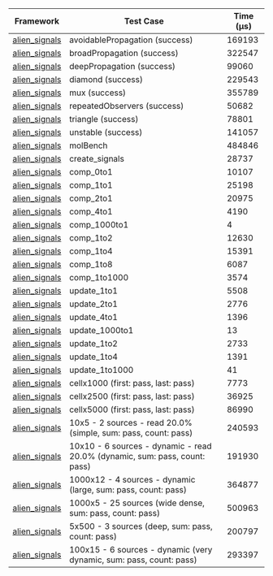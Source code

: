 | Framework | Test Case | Time (μs) |
| --- | --- | --- |
| [alien_signals](https://github.com/medz/alien-signals-dart) | avoidablePropagation (success) | 169193 |
| [alien_signals](https://github.com/medz/alien-signals-dart) | broadPropagation (success) | 322547 |
| [alien_signals](https://github.com/medz/alien-signals-dart) | deepPropagation (success) | 99060 |
| [alien_signals](https://github.com/medz/alien-signals-dart) | diamond (success) | 229543 |
| [alien_signals](https://github.com/medz/alien-signals-dart) | mux (success) | 355789 |
| [alien_signals](https://github.com/medz/alien-signals-dart) | repeatedObservers (success) | 50682 |
| [alien_signals](https://github.com/medz/alien-signals-dart) | triangle (success) | 78801 |
| [alien_signals](https://github.com/medz/alien-signals-dart) | unstable (success) | 141057 |
| [alien_signals](https://github.com/medz/alien-signals-dart) | molBench | 484846 |
| [alien_signals](https://github.com/medz/alien-signals-dart) | create_signals | 28737 |
| [alien_signals](https://github.com/medz/alien-signals-dart) | comp_0to1 | 10107 |
| [alien_signals](https://github.com/medz/alien-signals-dart) | comp_1to1 | 25198 |
| [alien_signals](https://github.com/medz/alien-signals-dart) | comp_2to1 | 20975 |
| [alien_signals](https://github.com/medz/alien-signals-dart) | comp_4to1 | 4190 |
| [alien_signals](https://github.com/medz/alien-signals-dart) | comp_1000to1 | 4 |
| [alien_signals](https://github.com/medz/alien-signals-dart) | comp_1to2 | 12630 |
| [alien_signals](https://github.com/medz/alien-signals-dart) | comp_1to4 | 15391 |
| [alien_signals](https://github.com/medz/alien-signals-dart) | comp_1to8 | 6087 |
| [alien_signals](https://github.com/medz/alien-signals-dart) | comp_1to1000 | 3574 |
| [alien_signals](https://github.com/medz/alien-signals-dart) | update_1to1 | 5508 |
| [alien_signals](https://github.com/medz/alien-signals-dart) | update_2to1 | 2776 |
| [alien_signals](https://github.com/medz/alien-signals-dart) | update_4to1 | 1396 |
| [alien_signals](https://github.com/medz/alien-signals-dart) | update_1000to1 | 13 |
| [alien_signals](https://github.com/medz/alien-signals-dart) | update_1to2 | 2733 |
| [alien_signals](https://github.com/medz/alien-signals-dart) | update_1to4 | 1391 |
| [alien_signals](https://github.com/medz/alien-signals-dart) | update_1to1000 | 41 |
| [alien_signals](https://github.com/medz/alien-signals-dart) | cellx1000 (first: pass, last: pass) | 7773 |
| [alien_signals](https://github.com/medz/alien-signals-dart) | cellx2500 (first: pass, last: pass) | 36925 |
| [alien_signals](https://github.com/medz/alien-signals-dart) | cellx5000 (first: pass, last: pass) | 86990 |
| [alien_signals](https://github.com/medz/alien-signals-dart) | 10x5 - 2 sources - read 20.0% (simple, sum: pass, count: pass) | 240593 |
| [alien_signals](https://github.com/medz/alien-signals-dart) | 10x10 - 6 sources - dynamic - read 20.0% (dynamic, sum: pass, count: pass) | 191930 |
| [alien_signals](https://github.com/medz/alien-signals-dart) | 1000x12 - 4 sources - dynamic (large, sum: pass, count: pass) | 364877 |
| [alien_signals](https://github.com/medz/alien-signals-dart) | 1000x5 - 25 sources (wide dense, sum: pass, count: pass) | 500963 |
| [alien_signals](https://github.com/medz/alien-signals-dart) | 5x500 - 3 sources (deep, sum: pass, count: pass) | 200797 |
| [alien_signals](https://github.com/medz/alien-signals-dart) | 100x15 - 6 sources - dynamic (very dynamic, sum: pass, count: pass) | 293397 |
